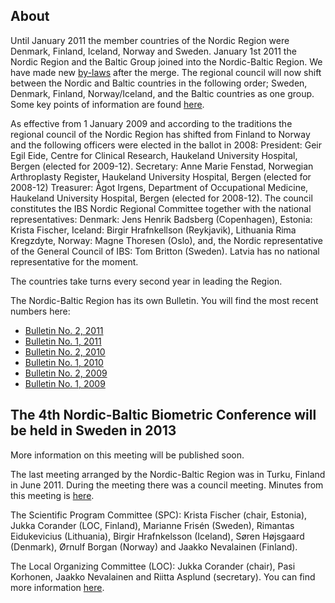About
-----

Until January 2011 the member countries of the Nordic Region were Denmark, Finland, Iceland, Norway and Sweden. 
January 1st 2011 the Nordic Region and the Baltic Group joined into the Nordic-Baltic Region. We have made new [by-laws](IBSNBR_By-Laws.pdf) after the merge. The regional council will now shift between the Nordic and Baltic countries in the following order;  Sweden, Denmark, Finland, Norway/Iceland, and the Baltic countries as one group. Some key points of information are found [here](Info_isbnr.pdf).

As effective from 1 January 2009 and according to the traditions the regional council of the Nordic Region has shifted from Finland to Norway and the following officers were elected in the ballot in 2008:President: Geir Egil Eide, Centre for Clinical Research, Haukeland University Hospital, Bergen (elected for 2009-12). Secretary: Anne Marie Fenstad, Norwegian Arthroplasty Register, Haukeland University Hospital, Bergen (elected for 2008-12)Treasurer: Ågot Irgens, Department of Occupational Medicine, Haukeland University Hospital, Bergen (elected for 2008-12).The council constitutes the IBS Nordic Regional Committee together with the national representatives:Denmark: Jens Henrik Badsberg (Copenhagen), Estonia: Krista Fischer, Iceland: Birgir Hrafnkellson (Reykjavik), Lithuania Rima Kregzdyte, Norway: Magne Thoresen (Oslo), and, the Nordic representative of the General Council of IBS: Tom Britton (Sweden). Latvia has no national representative for the moment.

The countries take turns every second year in leading the Region. 

The Nordic-Baltic Region has its own Bulletin. You will find the most recent numbers here:

- [Bulletin No. 2, 2011](IBS-NBR-Bulletin-2011-2.pdf)
- [Bulletin No. 1, 2011](IBS-NBR-Bulletin-2011-1.pdf)
- [Bulletin No. 2, 2010](IBS-NR-Bulletin-2010-2.pdf)
- [Bulletin No. 1, 2010](IBS-NR-Bulletin-2010-1.pdf)
- [Bulletin No. 2, 2009](IBS-NR-Bulletin-2009-2r.pdf)
- [Bulletin No. 1, 2009](IBS-NR-Bulletin-2009-1.pdf)

The 4th Nordic-Baltic Biometric Conference will be held in Sweden in 2013
-------------------------------------------------------------------------

More information on this meeting will be published soon.

The last meeting arranged by the Nordic-Baltic Region was in Turku, Finland in June 2011. During the meeting
there was a council meeting. Minutes from this meeting is [here](NBR-Council-Meeting-2011.pdf).

The Scientific Program Committee (SPC):
Krista Fischer (chair, Estonia),
Jukka Corander (LOC, Finland),
Marianne Frisén (Sweden),
Rimantas Eidukevicius (Lithuania),
Birgir Hrafnkelsson (Iceland),
Søren Højsgaard (Denmark),
Ørnulf Borgan (Norway) and
Jaakko Nevalainen (Finland).

The Local Organizing Committee (LOC):
Jukka Corander (chair),
Pasi Korhonen,
Jaakko Nevalainen and
Riitta Asplund (secretary). You can find more information [here](http://www.nbbc11.utu.fi/).


